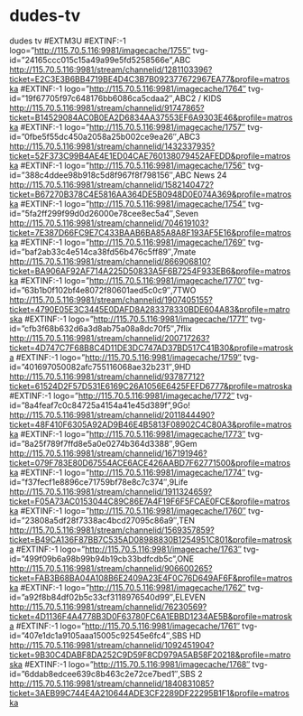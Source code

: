 # dudes-tv
dudes tv
#EXTM3U
#EXTINF:-1 logo=”http://115.70.5.116:9981/imagecache/1755″ tvg-id=”24165ccc015c15a49a99e5fd5258566e”,ABC
http://115.70.5.116:9981/stream/channelid/1281103396?ticket=E2C3E3B6BB4719BE4D4C3B7B092377672967EA77&profile=matroska
#EXTINF:-1 logo=”http://115.70.5.116:9981/imagecache/1764″ tvg-id=”19f67705f97c648176bb6086ca5cdaa2″,ABC2 / KIDS
http://115.70.5.116:9981/stream/channelid/91747865?ticket=B14529084AC0B0EA2D6834AA37553EF6A9303E46&profile=matroska
#EXTINF:-1 logo=”http://115.70.5.116:9981/imagecache/1757″ tvg-id=”0fbe5f55dc450a2058a25b002ce9ea26″,ABC3
http://115.70.5.116:9981/stream/channelid/1432337935?ticket=52F373C99B4AE4E1ED04CAE760138079452AFEDD&profile=matroska
#EXTINF:-1 logo=”http://115.70.5.116:9981/imagecache/1756″ tvg-id=”388c4ddee98b918c5d8f967f8f798156″,ABC News 24
http://115.70.5.116:9981/stream/channelid/1582140472?ticket=B67270B378C4E5816AA364DE5B0948D0E074A369&profile=matroska
#EXTINF:-1 logo=”http://115.70.5.116:9981/imagecache/1754″ tvg-id=”5fa2ff299f99d0d26000e78cee8ec5a4″,Seven
http://115.70.5.116:9981/stream/channelid/704619103?ticket=7E387D66FC9E7C433BAAB6BA85A8A8F193AF5E16&profile=matroska
#EXTINF:-1 logo=”http://115.70.5.116:9981/imagecache/1769″ tvg-id=”baf2ab33c4e514ca38fd56b476c5ff89″,7mate
http://115.70.5.116:9981/stream/channelid/866906810?ticket=BA906AF92AF714A225D50833A5F6B7254F933EB6&profile=matroska
#EXTINF:-1 logo=”http://115.70.5.116:9981/imagecache/1770″ tvg-id=”63b1b0f102bf4e8072f80601aed5c0c9″,7TWO
http://115.70.5.116:9981/stream/channelid/1907405155?ticket=4790E05E3C3445E0DAFD8A283378330BDE604A83&profile=matroska
#EXTINF:-1 logo=”http://115.70.5.116:9981/imagecache/1771″ tvg-id=”cfb3f68b632d6a3d8ab75a08a8dc70f5″,7flix
http://115.70.5.116:9981/stream/channelid/200717263?ticket=4D747C7F68B8C4D11DE3DC747AD37BD517C41B30&profile=matroska
#EXTINF:-1 logo=”http://115.70.5.116:9981/imagecache/1759″ tvg-id=”401697050082afc755116068ae32b231″,9HD
http://115.70.5.116:9981/stream/channelid/93787712?ticket=61524D2F57D531E6169C26A1056E6425FEFD6777&profile=matroska
#EXTINF:-1 logo=”http://115.70.5.116:9981/imagecache/1772″ tvg-id=”8a4feaf7c0c84725a4154a41e45d389f”,9Go!
http://115.70.5.116:9981/stream/channelid/2011844490?ticket=48F410F6305A92AD9B46E4B5813F08902C4C80A3&profile=matroska
#EXTINF:-1 logo=”http://115.70.5.116:9981/imagecache/1773″ tvg-id=”8a25f789f7ffd8e5a0e0274b364d3388″,9Gem
http://115.70.5.116:9981/stream/channelid/167191946?ticket=079F783E80D67554ACE6ACE426AABD7F62771500&profile=matroska
#EXTINF:-1 logo=”http://115.70.5.116:9981/imagecache/1774″ tvg-id=”f37fecf1e8896ce71759bf78e8c7c374″,9Life
http://115.70.5.116:9981/stream/channelid/1911324659?ticket=F05A73AC0153044C89C86E7A4F19F6F5FCAE0FCE&profile=matroska
#EXTINF:-1 logo=”http://115.70.5.116:9981/imagecache/1760″ tvg-id=”23808a5df28f7338ac4bcd27095c86a9″,TEN
http://115.70.5.116:9981/stream/channelid/1569357859?ticket=B49CA136F87BB7C535AD08988830B1254951C801&profile=matroska
#EXTINF:-1 logo=”http://115.70.5.116:9981/imagecache/1763″ tvg-id=”499f09b6a98b99b94b19cb33bdfcdb5c”,ONE
http://115.70.5.116:9981/stream/channelid/906600265?ticket=FAB3B68BA04A108B6E2409A23E4F0C76D649AF6F&profile=matroska
#EXTINF:-1 logo=”http://115.70.5.116:9981/imagecache/1762″ tvg-id=”a92f8b84df02b5c33cf3118976540d99″,ELEVEN
http://115.70.5.116:9981/stream/channelid/76230569?ticket=4D1136F4A4778B3D0F63780FC6A1EBBD1234AE5B&profile=matroska
#EXTINF:-1 logo=”http://115.70.5.116:9981/imagecache/1761″ tvg-id=”407e1dc1a9105aaa15005c92545e6fc4″,SBS HD
http://115.70.5.116:9981/stream/channelid/1092451904?ticket=9B30C4DABF8DA252C9D59F8CD979A5AB58F20218&profile=matroska
#EXTINF:-1 logo=”http://115.70.5.116:9981/imagecache/1768″ tvg-id=”6ddab8edcee639c8b463c2e72ce7bed1″,SBS 2
http://115.70.5.116:9981/stream/channelid/1840831085?ticket=3AEB99C744E4A210644ADE3CF2289DF22295B1F1&profile=matroska
